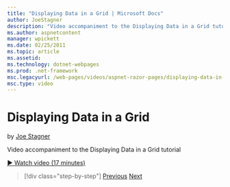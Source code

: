 ```yaml
---
title: "Displaying Data in a Grid | Microsoft Docs"
author: JoeStagner
description: "Video accompaniment to the Displaying Data in a Grid tutorial"
ms.author: aspnetcontent
manager: wpickett
ms.date: 02/25/2011
ms.topic: article
ms.assetid: 
ms.technology: dotnet-webpages
ms.prod: .net-framework
msc.legacyurl: /web-pages/videos/aspnet-razor-pages/displaying-data-in-a-grid
msc.type: video
---
```

Displaying Data in a Grid
====================
by [Joe Stagner](https://github.com/JoeStagner)

Video accompaniment to the Displaying Data in a Grid tutorial

[&#9654; Watch video (17 minutes)](https://channel9.msdn.com/Blogs/ASP-NET-Site-Videos/displaying-data-in-a-grid)

>[!div class="step-by-step"]
[Previous](working-with-data-part-2.md)
[Next](displaying-data-in-a-chart-part-1.md)